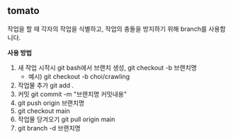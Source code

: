 ## tomato

작업을 할 때 각자의 작업을 식별하고, 작업의 충돌을 방지하기 위해 branch를 사용합니다.

**사용 방법**

1. 새 작업 시작시 git bash에서 브랜치 생성, git checkout -b 브랜치명
   * 예시) git checkout -b choi/crawling
2. 작업물 추가 git add .
3. 커밋 git commit -m "브랜치명 커밋내용" 
4. git push origin 브랜치명
5. git checkout main
6. 작업물 당겨오기 git pull origin main
7. git branch -d 브랜치명

